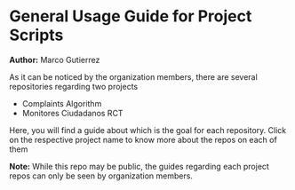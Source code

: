 # General Usage Guide for Project Scripts

**Author:** Marco Gutierrez

As it can be noticed by the organization members, there are several repositories regarding two projects

- Complaints Algorithm
- Monitores Ciudadanos RCT

Here, you will find a guide about which is the goal for each repository. Click on the respective project name to know more about the repos on each of them

**Note:** While this repo may be public, the guides regarding each project repos can only be seen by organization members.
